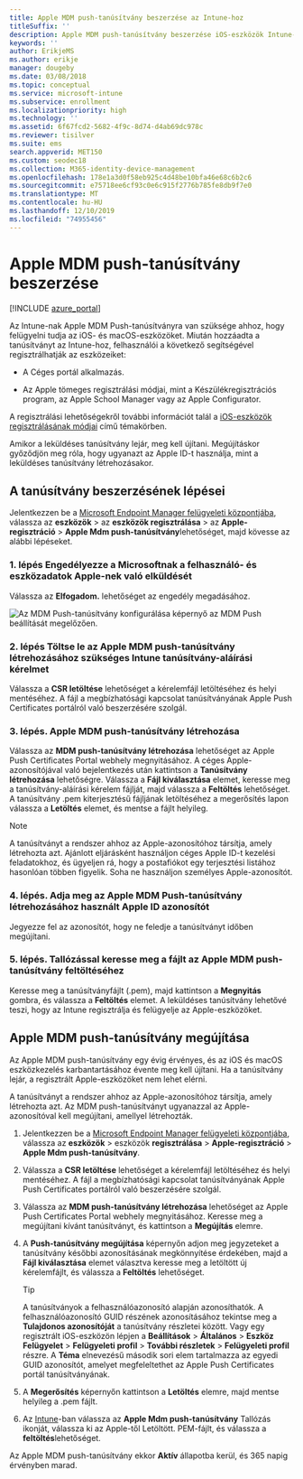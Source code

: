 ```yaml
---
title: Apple MDM push-tanúsítvány beszerzése az Intune-hoz
titleSuffix: ''
description: Apple MDM push-tanúsítvány beszerzése iOS-eszközök Intune-nal való kezeléséhez.
keywords: ''
author: ErikjeMS
ms.author: erikje
manager: dougeby
ms.date: 03/08/2018
ms.topic: conceptual
ms.service: microsoft-intune
ms.subservice: enrollment
ms.localizationpriority: high
ms.technology: ''
ms.assetid: 6f67fcd2-5682-4f9c-8d74-d4ab69dc978c
ms.reviewer: tisilver
ms.suite: ems
search.appverid: MET150
ms.custom: seodec18
ms.collection: M365-identity-device-management
ms.openlocfilehash: 178e1a3d0f58eb925c4d48be10bfa46e68c6b2c6
ms.sourcegitcommit: e75718ee6cf93c0e6c915f2776b785fe8db9f7e0
ms.translationtype: MT
ms.contentlocale: hu-HU
ms.lasthandoff: 12/10/2019
ms.locfileid: "74955456"
---
```

# <a name="get-an-apple-mdm-push-certificate"></a>Apple MDM push-tanúsítvány beszerzése

[!INCLUDE [azure_portal](../includes/azure_portal.md)]

Az Intune-nak Apple MDM Push-tanúsítványra van szüksége ahhoz, hogy felügyelni tudja az iOS- és macOS-eszközöket. Miután hozzáadta a tanúsítványt az Intune-hoz, felhasználói a következő segítségével regisztrálhatják az eszközeiket:

- A Céges portál alkalmazás.

- Az Apple tömeges regisztrálási módjai, mint a Készülékregisztrációs program, az Apple School Manager vagy az Apple Configurator.

A regisztrálási lehetőségekről további információt talál a [iOS-eszközök regisztrálásának módjai](ios-enroll.md) című témakörben.

Amikor a leküldéses tanúsítvány lejár, meg kell újítani. Megújításkor győződjön meg róla, hogy ugyanazt az Apple ID-t használja, mint a leküldéses tanúsítvány létrehozásakor.


## <a name="steps-to-get-your-certificate"></a>A tanúsítvány beszerzésének lépései
Jelentkezzen be a [Microsoft Endpoint Manager felügyeleti központjába](https://go.microsoft.com/fwlink/?linkid=2109431), válassza az **eszközök** > az **eszközök regisztrálása** > az **Apple-regisztráció** > **Apple Mdm push-tanúsítvány**lehetőséget, majd kövesse az alábbi lépéseket.

### <a name="step-1-grant-microsoft-permission-to-send-user-and-device-information-to-apple"></a>1\. lépés Engedélyezze a Microsoftnak a felhasználó- és eszközadatok Apple-nek való elküldését
Válassza az **Elfogadom.** lehetőséget az engedély megadásához.

![Az MDM Push-tanúsítvány konfigurálása képernyő az MDM Push beállítását megelőzően.](./media/apple-mdm-push-certificate-get/create-mdm-push-certificate.png)

### <a name="step-2-download-the-intune-certificate-signing-request-required-to-create-an-apple-mdm-push-certificate"></a>2\. lépés Töltse le az Apple MDM push-tanúsítvány létrehozásához szükséges Intune tanúsítvány-aláírási kérelmet
Válassza a **CSR letöltése** lehetőséget a kérelemfájl letöltéséhez és helyi mentéséhez. A fájl a megbízhatósági kapcsolat tanúsítványának Apple Push Certificates portálról való beszerzésére szolgál.

### <a name="step-3-create-an-apple-mdm-push-certificate"></a>3\. lépés. Apple MDM push-tanúsítvány létrehozása
Válassza az **MDM push-tanúsítvány létrehozása** lehetőséget az Apple Push Certificates Portal webhely megnyitásához. A céges Apple-azonosítójával való bejelentkezés után kattintson a **Tanúsítvány létrehozása** lehetőségre. Válassza a **Fájl kiválasztása** elemet, keresse meg a tanúsítvány-aláírási kérelem fájlját, majd válassza a **Feltöltés** lehetőséget. A tanúsítvány .pem kiterjesztésű fájljának letöltéséhez a megerősítés lapon válassza a **Letöltés** elemet, és mentse a fájlt helyileg.

> [!NOTE]
> A tanúsítványt a rendszer ahhoz az Apple-azonosítóhoz társítja, amely létrehozta azt. Ajánlott eljárásként használjon céges Apple ID-t kezelési feladatokhoz, és ügyeljen rá, hogy a postafiókot egy terjesztési listához hasonlóan többen figyelik. Soha ne használjon személyes Apple-azonosítót.

### <a name="step-4-enter-the-apple-id-used-to-create-your-apple-mdm-push-certificate"></a>4\. lépés. Adja meg az Apple MDM Push-tanúsítvány létrehozásához használt Apple ID azonosítót
Jegyezze fel az azonosítót, hogy ne feledje a tanúsítványt időben megújítani.

### <a name="step-5-browse-to-your-apple-mdm-push-certificate-to-upload"></a>5\. lépés. Tallózással keresse meg a fájlt az Apple MDM push-tanúsítvány feltöltéséhez
Keresse meg a tanúsítványfájlt (.pem), majd kattintson a **Megnyitás** gombra, és válassza a **Feltöltés** elemet. A leküldéses tanúsítvány lehetővé teszi, hogy az Intune regisztrálja és felügyelje az Apple-eszközöket.

## <a name="renew-apple-mdm-push-certificate"></a>Apple MDM push-tanúsítvány megújítása
Az Apple MDM push-tanúsítvány egy évig érvényes, és az iOS és macOS eszközkezelés karbantartásához évente meg kell újítani. Ha a tanúsítvány lejár, a regisztrált Apple-eszközöket nem lehet elérni.

A tanúsítványt a rendszer ahhoz az Apple-azonosítóhoz társítja, amely létrehozta azt. Az MDM push-tanúsítványt ugyanazzal az Apple-azonosítóval kell megújítani, amellyel létrehozták.

1. Jelentkezzen be a [Microsoft Endpoint Manager felügyeleti központjába](https://go.microsoft.com/fwlink/?linkid=2109431), válassza az **eszközök** > eszközök **regisztrálása** > **Apple-regisztráció** > **Apple Mdm push-tanúsítvány**.
2. Válassza a **CSR letöltése** lehetőséget a kérelemfájl letöltéséhez és helyi mentéséhez. A fájl a megbízhatósági kapcsolat tanúsítványának Apple Push Certificates portálról való beszerzésére szolgál.
3. Válassza az **MDM push-tanúsítvány létrehozása** lehetőséget az Apple Push Certificates Portal webhely megnyitásához. Keresse meg a megújítani kívánt tanúsítványt, és kattintson a **Megújítás** elemre.
4. A **Push-tanúsítvány megújítása** képernyőn adjon meg jegyzeteket a tanúsítvány későbbi azonosításának megkönnyítése érdekében, majd a **Fájl kiválasztása** elemet választva keresse meg a letöltött új kérelemfájlt, és válassza a **Feltöltés** lehetőséget.
   > [!TIP]
   > A tanúsítványok a felhasználóazonosító alapján azonosíthatók. A felhasználóazonosító GUID részének azonosításához tekintse meg a **Tulajdonos azonosítóját** a tanúsítvány részletei között. Vagy egy regisztrált iOS-eszközön lépjen a **Beállítások** > **Általános** > **Eszköz** **Felügyelet** > **Felügyeleti profil** > **További részletek** > **Felügyeleti profil** részre. A **Téma** elnevezésű második sori elem tartalmazza az egyedi GUID azonosítót, amelyet megfeleltethet az Apple Push Certificates portál tanúsítványának.
 
6. A **Megerősítés** képernyőn kattintson a **Letöltés** elemre, majd mentse helyileg a .pem fájlt.
7. Az [Intune](https://go.microsoft.com/fwlink/?linkid=2090973)-ban válassza az **Apple Mdm push-tanúsítvány** Tallózás ikonját, válassza ki az Apple-től Letöltött. PEM-fájlt, és válassza a **feltöltés**lehetőséget.

Az Apple MDM push-tanúsítvány ekkor **Aktív** állapotba kerül, és 365 napig érvényben marad.
